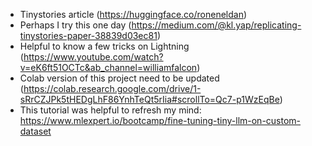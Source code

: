 - Tinystories article (https://huggingface.co/roneneldan)
- Perhaps I try this one day (https://medium.com/@kl.yap/replicating-tinystories-paper-38839d03ec81)
- Helpful to know a few tricks on Lightning (https://www.youtube.com/watch?v=eK6ft51OCTc&ab_channel=williamfalcon)
- Colab version of this project need to be updated (https://colab.research.google.com/drive/1-sRrCZJPk5tHEDgLhF86YnhTeQt5rIia#scrollTo=Qc7-p1WzEqBe)
- This tutorial was helpful to refresh my mind: https://www.mlexpert.io/bootcamp/fine-tuning-tiny-llm-on-custom-dataset